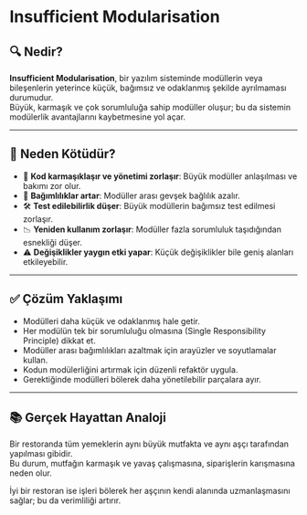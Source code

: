 # Insufficient Modularisation

## 🔍 Nedir?

**Insufficient Modularisation**, bir yazılım sisteminde modüllerin veya bileşenlerin yeterince küçük, bağımsız ve odaklanmış şekilde ayrılmaması durumudur.  
Büyük, karmaşık ve çok sorumluluğa sahip modüller oluşur; bu da sistemin modülerlik avantajlarını kaybetmesine yol açar.

---

## 🚫 Neden Kötüdür?

- 🧩 **Kod karmaşıklaşır ve yönetimi zorlaşır**: Büyük modüller anlaşılması ve bakımı zor olur.
- 🔗 **Bağımlılıklar artar**: Modüller arası gevşek bağlılık azalır.
- 🛠️ **Test edilebilirlik düşer**: Büyük modüllerin bağımsız test edilmesi zorlaşır.
- 📉 **Yeniden kullanım zorlaşır**: Modüller fazla sorumluluk taşıdığından esnekliği düşer.
- ⚠️ **Değişiklikler yaygın etki yapar**: Küçük değişiklikler bile geniş alanları etkileyebilir.

---

## ✅ Çözüm Yaklaşımı

- Modülleri daha küçük ve odaklanmış hale getir.
- Her modülün tek bir sorumluluğu olmasına (Single Responsibility Principle) dikkat et.
- Modüller arası bağımlılıkları azaltmak için arayüzler ve soyutlamalar kullan.
- Kodun modülerliğini artırmak için düzenli refaktör uygula.
- Gerektiğinde modülleri bölerek daha yönetilebilir parçalara ayır.

---

## 📚 Gerçek Hayattan Analoji

Bir restoranda tüm yemeklerin aynı büyük mutfakta ve aynı aşçı tarafından yapılması gibidir.  
Bu durum, mutfağın karmaşık ve yavaş çalışmasına, siparişlerin karışmasına neden olur.

İyi bir restoran ise işleri bölerek her aşçının kendi alanında uzmanlaşmasını sağlar; bu da verimliliği artırır.

